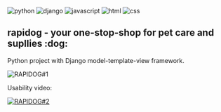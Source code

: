 ![python](https://img.shields.io/badge/python-306998) ![django](https://img.shields.io/badge/django-092e20) ![javascript](https://img.shields.io/badge/javascript-f7df1e) ![html](https://img.shields.io/badge/html-e34f26) ![css](https://img.shields.io/badge/css-264de4)

<h2>rapidog - your one-stop-shop for pet care and supllies  :dog:</h2>
<p>Python project with Django model-template-view framework.</p>

![RAPIDOG#1](https://i.imgur.com/bUDUgd3.jpg)

<p>Usability video:</p>

[![RAPIDOG#2](https://im2.ezgif.com/tmp/ezgif-2-9f460d0e4da5.gif)](https://www.youtube.com/watch?v=UKuz1IJIx2M)
